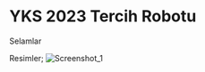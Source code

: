 # YKS 2023 Tercih Robotu

Selamlar

Resimler;
![Screenshot_1](https://github.com/LuckyEden/yks-tercih-robotu/assets/62652820/66e26a3f-bc52-42f0-8215-40c41305697c)
